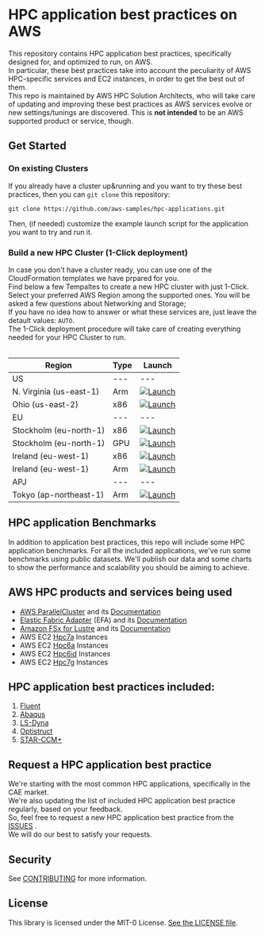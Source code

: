 # HPC application best practices on AWS
This repository contains HPC application best practices, specifically designed for, and optimized to run, on AWS.<br>
In particular, these best practices take into account the peculiarity of AWS HPC-specific services and EC2 instances, in order to get the best out of them.<br>
This repo is maintained by AWS HPC Solution Architects, who will take care of updating and improving these best practices as AWS services evolve or new settings/tunings are discovered. This is **not intended** to be an AWS supported product or service, though.<br>

## Get Started 

### On existing Clusters

If you already have a cluster up&running and you want to try these best practices, then you can `git clone` this repository:
```
git clone https://github.com/aws-samples/hpc-applications.git
```
Then, (if needed) customize the example launch script for the application you want to try and run it. 

### Build a new HPC Cluster (1-Click deployment)

In case you don't have a cluster ready, you can use one of the CloudFormation templates we have prpared for you.<br> 
Find below a few Tempaltes to create a new HPC cluster with just 1-Click.<br>
Select your preferred AWS Region among the supported ones. You will be asked a few questions about Networking and Storage; <br>
If you have no idea how to answer or what these services are, just leave the detault values: `AUTO`. <br>
The 1-Click deployment procedure will take care of creating everything needed for your HPC Cluster to run.<br>
<br>

| Region       | Type | Launch                                                                                                                                                                                                                                                                                                             | 
|--------------| --- | --------------------------------------------------------------------------------------------------------------------------------------------------------------------------------------------------------------------------------------------------------------------------------------------------------------------|
| US  | --- | --- |
| N. Virginia (us-east-1) | Arm | [![Launch](https://samdengler.github.io/cloudformation-launch-stack-button-svg/images/us-east-1.svg)](https://console.aws.amazon.com/) |
| Ohio (us-east-2) | x86 | [![Launch](https://samdengler.github.io/cloudformation-launch-stack-button-svg/images/us-east-2.svg)](https://console.aws.amazon.com/) |
| EU  | --- | --- |
| Stockholm (eu-north-1)    | x86 | [![Launch](https://samdengler.github.io/cloudformation-launch-stack-button-svg/images/eu-north-1.svg)](https://eu-north-1.console.aws.amazon.com/cloudformation/home?region=eu-north-1#/stacks/quickcreate?templateURL=https%3A%2F%2Fhpc-applications-best-practice.s3.eu-west-1.amazonaws.com%2Feu-north-1.x86.yaml&stackName=test2&param_PublicSubnetAId=AUTO&param_FSx=AUTO&param_PrivateSubnetAId=AUTO) |
| Stockholm (eu-north-1)    | GPU | [![Launch](https://samdengler.github.io/cloudformation-launch-stack-button-svg/images/eu-north-1.svg)](https://eu-north-1.console.aws.amazon.com/cloudformation/home?region=eu-north-1#/stacks/quickcreate?templateURL=https%3A%2F%2Fhpc-applications-best-practice.s3.eu-west-1.amazonaws.com%2Feu-north-1.GPU.yaml&stackName=test2&param_PublicSubnetAId=AUTO&param_FSx=AUTO&param_PrivateSubnetAId=AUTO) |
| Ireland (eu-west-1)       | x86 | [![Launch](https://samdengler.github.io/cloudformation-launch-stack-button-svg/images/eu-west-1.svg)](https://console.aws.amazon.com/) |
| Ireland (eu-west-1)       | Arm | [![Launch](https://samdengler.github.io/cloudformation-launch-stack-button-svg/images/eu-west-1.svg)](https://console.aws.amazon.com/) |
| APJ | --- | --- |
| Tokyo (ap-northeast-1) | Arm | [![Launch](https://samdengler.github.io/cloudformation-launch-stack-button-svg/images/ap-northeast-1.svg)](https://console.aws.amazon.com/) |


## HPC application Benchmarks
In addition to application best practices, this repo will include some HPC application benchmarks. For all the included applications, we've run some benchmarks using public datasets. We'll publish our data and some charts to show the performance and scalability you should be aiming to achieve.

## AWS HPC products and services being used
 * [AWS ParallelCluster](https://aws.amazon.com/hpc/parallelcluster/) and its [Documentation](https://docs.aws.amazon.com/parallelcluster/latest/ug/what-is-aws-parallelcluster.html)
 * [Elastic Fabric Adapter](https://aws.amazon.com/hpc/efa/) (EFA) and its [Documentation](https://docs.aws.amazon.com/AWSEC2/latest/UserGuide/efa.html)
 * [Amazon FSx for Lustre](https://aws.amazon.com/fsx/lustre/) and its [Documentation](https://docs.aws.amazon.com/fsx/latest/LustreGuide/what-is.html)
 * AWS EC2 [Hpc7a](https://aws.amazon.com/ec2/instance-types/hpc7a/) Instances
 * AWS EC2 [Hpc6a](https://aws.amazon.com/ec2/instance-types/hpc6a/) Instances
 * AWS EC2 [Hpc6id](https://aws.amazon.com/ec2/instance-types/hpc6i/) Instances
 * AWS EC2 [Hpc7g](https://aws.amazon.com/ec2/instance-types/hpc7g/) Instances

## HPC application best practices included:
1. [Fluent](https://github.com/aws-samples/hpc-applications/tree/main/apps/Fluent)
2. [Abaqus](https://github.com/aws-samples/hpc-applications/tree/main/apps/Abaqus)
3. [LS-Dyna](https://github.com/aws-samples/hpc-applications/tree/main/apps/LS-Dyna)
4. [Optistruct](https://github.com/aws-samples/hpc-applications/tree/main/apps/Optistruct)
5. [STAR-CCM+](https://github.com/aws-samples/hpc-applications/tree/main/apps/StarCCM)

## Request a HPC application best practice

We're starting with the most common HPC applications, specifically in the CAE market.  <br>
We're also updating the list of included HPC application best practice regularly, based on your feedback.<br>
So, feel free to request a new HPC application best practice from the [ISSUES](https://github.com/aws-samples/hpc-applications/issues) .<br>
We will do our best to satisfy your requests.<br>

## Security

See [CONTRIBUTING](CONTRIBUTING.md#security-issue-notifications) for more information.

## License

This library is licensed under the MIT-0 License. [See the LICENSE file](LICENSE).